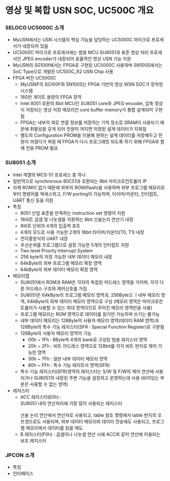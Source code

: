 # 영상 및 복합 USN SOC, UC500C 개요

### SELOCO UC5000C 소개
- MyUSN에서는 USN 시스템의 핵심 기능을 담당하는 UC5000C 마이크로 프로세서가 내장되어 있음
- UC5000C 마이크로 프로세서에는 범용 MCU SU8051과 표준 영상 처리 프로세서인 JPEG encoder가 내장되어 효율적인 영상 USN 기능 지원
- MyUSN의 SG100f에서는 FPGA로 구현된 UC5000C 사용하며 SN100S에서는 SoC Type으로 개발된 UC500C_R2 USN Chip 사용
- FPGA 버전 UC5000C
  - MyUSNF의 SG100F와 SN100S는 FPGA 기반의 영상 WSN SOC가 장착된 시스템
  - 160만 게이트 용량의 FPGA 장착
  - Intel 8051 호환의 8bit MCU인 SU8051 core와 JPEG encoder, 압축 영상이 저장되는 영상 저장 메모리인 core buffer memory가 통합 설계되어 구현됨
  - FPGA는 내부의 회로 연결 정보를 저장하는 기억 장소로 SRAM이 사용되기 때문에 휘발성을 갖게 되어 전원이 꺼지면 저장된 설계 데이터가 지워짐
  - 별도의 Configuration PROM을 이용해 원하는 설계 데이터를 저장해두고 전원이 꺼졌다가 켜질 때 FPGA가 다시 프로그래밍 되도록 하기 위해 FPGA와 함께 전용 PROM 필요

### SU8051 소개
- Intel 계열의 MCS-51 프로세스 중 하나
- 일반적으로 synchronous 80C51과 호환되는 8bit 마이크로컨트롤러 IP
- 자체 ROM이 없기 때문에 외부의 ROM(flash)을 사용하며 외부 프로그램 메모리로부터 명령어를 액세스하고, F/W porting이 가능하며, 타이머/카운터, 인터럽트, UART 통신 등을 지원
- 특징
  - 8051 산업 표준을 만족하는 instruction set 명령어 지원
  - 16비트 곱셈 및 나눗셈을 지원하는 8bit 산술논리 연산기 내장
  - 8비트 단위의 4개의 입출력 포트
  - 4개의 모드로 사용 가능한 2개의 16bit 타이머/카운터(T0, T1) 내장
  - 전이중방식의 UART 내장
  - 우선순위를 프로그램으로 설정 가능한 5개의 인터럽트 지원
  - Two level Priority Interrupt System
  - 256 byte의 저장 가능한 내부 데이터 메모리 내장
  - 64kByte의 외부 프로그램 메모리 확장 영역
  - 64kByte의 외부 데이터 메모리 확장 영역
- 매모리맵
  - SU8051에서 ROM과 RAM은 각자의 독립된 어드레스 영역을 가지며, 각각 다른 어드레스 구조와 제어신호를 가짐
  - SU8051은 64kByte의 프로그램 메모리 영역과, 256Byte으 ㅣ내부 메모리 영역, 64kByte의 외부 데이터 메모리 영역으로 구성 (메모리 영역은 마이크로컨트롤러가 사용할 수 있는 최대 영역이므로 주어진 메모리 영역만을 사용)
  - 프로그램 메모리는 ROM 영역으로 데이터를 읽기만 가능하며 쓰기는 불가능
  - 내부 데이터 메모리는 128Byte의 사용자 메모리 영역(데이터 RAM 영역)과 128Byte의 특수 기능 레지스터(SFR : Special Function Register)로 구분됨
  - 128Byte의 사용자 메모리 영역의 기능
    - 00h ~ 1Fh : 8Byte씩 4개의 bank로 구성된 범용 레지스터 영역
    - 20h ~ 2Fh : 비트 어드레스 영역으로 128bit를 각각 비트 번지로 제어 가능한 영역
    - 30h ~ 7Fh : 일반 내부 데이터 메모리 영역
    - 80h ~ FFh : 특수 기능 레지트서 영역(SFR)
  - 특수 기능 레지스터(SFR)영역의 레지스터는 S/W 및 F/W의 제어 연산에 사용되거나 SU8051의 내장된 주변 기능을 설정하고 운영하는데 사용 (비어있는 부분은 사용할 수 없는 영역)
- 레지스터
  - ACC 레지스터(E0h) : <br> SU8051 내의 연산처리에 가장 많이 사용되는 레지스터 </br> <br> 산술 논리 연산에서 연산자로 사용되고, table 참조 명령에서 table 번지의 오프셋으로도 사용되며, 외부 데이터 메모리와 데이터 전송에도 사용되고, 프로그램 메모리에서 데이터를 읽을 때도  </br>
  - B 레지스터(F0h) : 곱셈이나 나눗셈 연산 시에 ACC와 같이 연산에 이용되는 보조 레지스터

### JPCON 소개
- 특징
- 인터페이스
